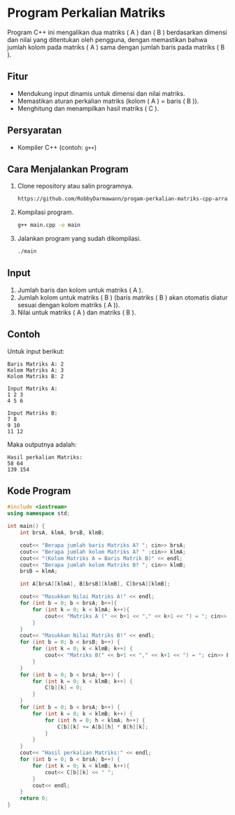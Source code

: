 # Program Perkalian Matriks

Program C++ ini mengalikan dua matriks \( A \) dan \( B \) berdasarkan dimensi dan nilai yang ditentukan oleh pengguna, dengan memastikan bahwa jumlah kolom pada matriks \( A \) sama dengan jumlah baris pada matriks \( B \).

## Fitur
- Mendukung input dinamis untuk dimensi dan nilai matriks.
- Memastikan aturan perkalian matriks (kolom \( A \) = baris \( B \)).
- Menghitung dan menampilkan hasil matriks \( C \).

## Persyaratan
- Kompiler C++ (contoh: `g++`)

## Cara Menjalankan Program
1. Clone repository atau salin programnya.
    ```bash
    https://github.com/RobbyDarmawann/progam-perkalian-matriks-cpp-array.git
    ```
2. Kompilasi program.
    ```bash
    g++ main.cpp -o main
    ```
3. Jalankan program yang sudah dikompilasi.
    ```bash
    ./main
    ```

## Input
1. Jumlah baris dan kolom untuk matriks \( A \).
2. Jumlah kolom untuk matriks \( B \) (baris matriks \( B \) akan otomatis diatur sesuai dengan kolom matriks \( A \)).
3. Nilai untuk matriks \( A \) dan matriks \( B \).

## Contoh

Untuk input berikut:
```
Baris Matriks A: 2
Kolom Matriks A: 3
Kolom Matriks B: 2

Input Matriks A:
1 2 3
4 5 6

Input Matriks B:
7 8
9 10
11 12
```

Maka outputnya adalah:
```
Hasil perkalian Matriks:
58 64
139 154
```

## Kode Program

```cpp
#include <iostream>
using namespace std;

int main() {
    int brsA, klmA, brsB, klmB;

    cout<< "Berapa jumlah baris Matriks A? "; cin>> brsA;
    cout<< "Berapa jumlah kolom Matriks A? " ;cin>> klmA;
    cout<< "(Kolom Matriks A = Baris Matrik B)" << endl;
    cout<< "Berapa jumlah kolom Matriks B? "; cin>> klmB;
    brsB = klmA;

    int A[brsA][klmA], B[brsB][klmB], C[brsA][klmB];

    cout<< "Masukkan Nilai Matriks A!" << endl;
    for (int b = 0; b < brsA; b++){
        for (int k = 0; k < klmA; k++){
            cout<< "Matriks A (" << b+1 << "," << k+1 << ") = "; cin>> A[b][k];
        }
    }
    cout<< "Masukkan Nilai Matriks B!" << endl;
    for (int b = 0; b < brsB; b++) {
        for (int k = 0; k < klmB; k++) {
            cout<< "Matriks B(" << b+1 << "," << k+1 << ") = "; cin>> B[b][k];
        }
    }
    for (int b = 0; b < brsA; b++) {
        for (int k = 0; k < klmB; k++) {
            C[b][k] = 0;
        }
    }
    for (int b = 0; b < brsA; b++) {
        for (int k = 0; k < klmB; k++) {
            for (int h = 0; h < klmA; h++) {
                C[b][k] += A[b][h] * B[h][k];
            }
        }
    }
    cout<< "Hasil perkalian Matriks:" << endl;
    for (int b = 0; b < brsA; b++) {
        for (int k = 0; k < klmB; k++){
            cout<< C[b][k] << " ";
        }
        cout<< endl;
    }
    return 0;
}
```
